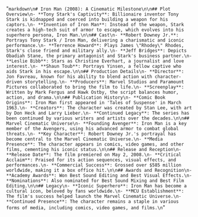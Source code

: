 "```markdown\n# Iron Man (2008): A Cinematic Milestone\n\n## Plot Overview\n- **Tony Stark's Captivity**: Billionaire inventor Tony Stark is kidnapped and coerced into building a weapon for his captors.\n- **Invention of Iron Man**: Instead of the weapon, Stark creates a high-tech suit of armor to escape, which evolves into his superhero persona, Iron Man.\n\n## Cast\n- **Robert Downey Jr.**: Portrays Tony Stark / Iron Man, delivering a charismatic and iconic performance.\n- **Terrence Howard**: Plays James \"Rhodey\" Rhodes, Stark's close friend and military ally.\n- **Jeff Bridges**: Depicts Obadiah Stane, the primary antagonist and Stark's business partner.\n- **Leslie Bibb**: Stars as Christine Everhart, a journalist and love interest.\n- **Shaun Toub**: Portrays Yinsen, a fellow captive who aids Stark in his escape.\n\n## Production Details\n- **Director**: Jon Favreau, known for his ability to blend action with character-driven storytelling.\n- **Producers**: Marvel Studios and Paramount Pictures collaborated to bring the film to life.\n- **Screenplay**: Written by Mark Fergus and Hawk Ostby, the script balances humor, action, and drama.\n\n## Publication History\n- **Comic Book Origins**: Iron Man first appeared in 'Tales of Suspense' in March 1963.\n- **Creators**: The character was created by Stan Lee, with art by Don Heck and Larry Lieber.\n- **Continued Legacy**: The series has been continued by various writers and artists over the decades.\n\n## Marvel Cinematic Universe\n- **Founding Avenger**: Iron Man is a key member of the Avengers, using his advanced armor to combat global threats.\n- **Key Character**: Robert Downey Jr.'s portrayal has become central to the Marvel Cinematic Universe.\n- **Media Presence**: The character appears in comics, video games, and other films, cementing his iconic status.\n\n## Release and Reception\n- **Release Date**: The film premiered on May 2, 2008.\n- **Critical Acclaim**: Praised for its action sequences, visual effects, and performances.\n- **Commercial Success**: Grossed over $585 million worldwide, making it a box office hit.\n\n## Awards and Recognition\n- **Academy Awards**: Won Best Sound Editing and Best Visual Effects.\n- **Nominations**: Also nominated for Best Sound Mixing and Best Film Editing.\n\n## Legacy\n- **Iconic Superhero**: Iron Man has become a cultural icon, beloved by fans worldwide.\n- **MCU Establishment**: The film's success helped launch the Marvel Cinematic Universe.\n- **Continued Presence**: The character remains a staple in various forms of media, including comics, video games, and films.\n```"